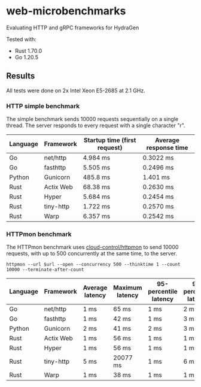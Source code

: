 # web-microbenchmarks

Evaluating HTTP and gRPC frameworks for HydraGen

Tested with:

* Rust 1.70.0
* Go 1.20.5

## Results

All tests were done on 2x Intel Xeon E5-2685 at 2.1 GHz.

### HTTP simple benchmark

The simple benchmark sends 10000 requests sequentially on a single thread. The server responds to every request with a single character "r".

| Language | Framework | Startup time (first request) | Average response time |
| -------- | --------- | ---------------------------- | --------------------- |
| Go       | net/http  | 4.984 ms                     | 0.3022 ms             |
| Go       | fasthttp  | 5.505 ms                     | 0.2496 ms             |
| Python   | Gunicorn  | 485.8 ms                     | 1.401 ms              |
| Rust     | Actix Web | 68.38 ms                     | 0.2630 ms             |
| Rust     | Hyper     | 5.684 ms                     | 0.2454 ms             |
| Rust     | tiny-http | 1.722 ms                     | 0.2570 ms             |
| Rust     | Warp      | 6.357 ms                     | 0.2542 ms             |

### HTTPmon benchmark

The HTTPmon benchmark uses [cloud-control/httpmon](https://github.com/cloud-control/httpmon) to send 10000 requests, with up to 500 concurrently at the same time, to the server.

`httpmon --url $url --open --concurrency 500 --thinktime 1 --count 10000 --terminate-after-count`

| Language | Framework | Average latency | Maximum latency | 95-percentile latency | 99-percentile latency | Late requests |
| -------- | --------- | --------------- | --------------- | --------------------- | --------------------- | ------------- |
| Go       | net/http  | 1 ms            | 65 ms           | 1 ms                  | 2 ms                  | 11            |
| Go       | fasthttp  | 1 ms            | 42 ms           | 1 ms                  | 3 ms                  | 8             |
| Python   | Gunicorn  | 2 ms            | 41 ms           | 2 ms                  | 3 ms                  | 19            |
| Rust     | Actix Web | 1 ms            | 56 ms           | 1 ms                  | 1 ms                  | 3             |
| Rust     | Hyper     | 1 ms            | 56 ms           | 1 ms                  | 1 ms                  | 5             |
| Rust     | tiny-http | 5 ms            | 20077 ms        | 1 ms                  | 6 ms                  | 8             |
| Rust     | Warp      | 1 ms            | 38 ms           | 1 ms                  | 1 ms                  | 4             |
